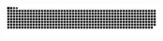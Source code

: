 <picture>
  <source media="(prefers-color-scheme: dark)" srcset="https://raw.githubusercontent.com/kidjoker/kidjoker/output/github-contribution-grid-snake-dark.svg">
  <source media="(prefers-color-scheme: light)" srcset="https://raw.githubusercontent.com/kidjoker/kidjoker/output/github-contribution-grid-snake.svg">
  <img alt="github contribution grid snake animation" src="https://raw.githubusercontent.com/kidjoker/kidjoker/output/github-contribution-grid-snake.svg">
</picture>
